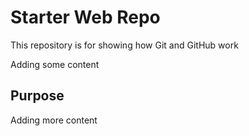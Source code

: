 # Starter Web Repo

This repository is for showing how Git and GitHub work

Adding some content

## Purpose

Adding more content